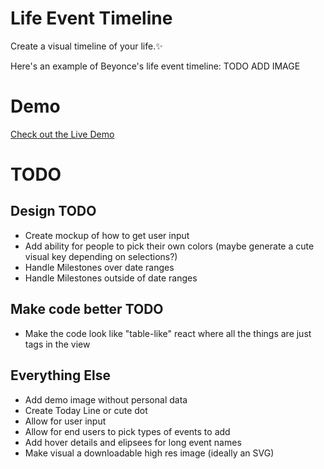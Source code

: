 # Life Event Timeline
Create a visual timeline of your life.✨

Here's an example of Beyonce's life event timeline:
TODO ADD IMAGE

# Demo
[Check out the Live Demo](https://jackiecalapristi.github.io/life-event-timeline/src/)

# TODO

## Design TODO
- Create mockup of how to get user input
- Add ability for people to pick their own colors (maybe generate a cute visual key depending on selections?)
- Handle Milestones over date ranges
- Handle Milestones outside of date ranges

## Make code better TODO
- Make the code look like "table-like" react where all the things are just tags in the view

## Everything Else
- Add demo image without personal data
- Create Today Line or cute dot
- Allow for user input
- Allow for end users to pick types of events to add
- Add hover details and elipsees for long event names
- Make visual a downloadable high res image (ideally an SVG)

